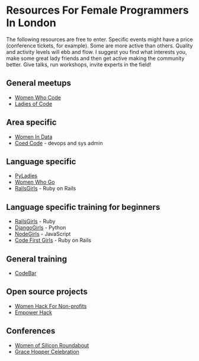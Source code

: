# Resources For Female Programmers In London

The following resources are free to enter. Specific events might have a price (conference tickets, for example). Some are more active than others. Quality and activity levels will ebb and flow. I suggest you find what interests you, make some great lady friends and then get active making the community better. Give talks, run workshops, invite experts in the field!

## General meetups
* [Women Who Code](http://www.meetup.com/Women-Who-Code-London)
* [Ladies of Code](http://www.meetup.com/Ladies-of-Code-UK)

## Area specific
* [Women In Data](http://www.meetup.com/Women-in-Data)
* [Coed Code](http://www.meetup.com/Coed-Code) - devops and sys admin

## Language specific
* [PyLadies](http://www.meetup.com/PyLadiesLondon)
* [Women Who Go](http://www.meetup.com/Women-Who-Go-London)
* [RailsGirls](http://www.meetup.com/Rails-Girls-London) - Ruby on Rails

## Language specific training for beginners
* [RailsGirls](http://railsgirls.com/london) - Ruby
* [DjangoGirls](https://djangogirls.org/london) - Python
* [NodeGirls](https://github.com/node-girls/start-here) - JavaScript
* [Code First Girls](http://www.codefirstgirls.org.uk) - Ruby on Rails

## General training
* [CodeBar](https://codebar.io)

## Open source projects
* [Women Hack For Non-profits](http://www.meetup.com/Women-Hack-For-Non-Profits)
* [Empower Hack](http://empowerhack.io)

## Conferences
* [Women of Silicon Roundabout](http://www.women-in-technology.com)
* [Grace Hopper Celebration](https://local.anitaborg.org/event/ghc-1-london-2016/)
